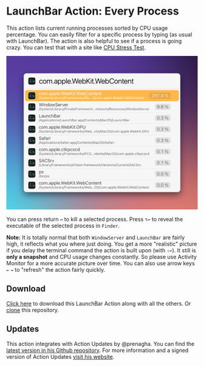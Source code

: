 # LaunchBar Action: Every Process 

This action lists current running processes sorted by CPU usage percentage. You can easily filter for a specific process by typing (as usual with LaunchBar). The action is also helpful to see if a process is going crazy. You can test that with a site like [CPU Stress Test](https://cpux.net/cpu-stress-test-online).

<img src="01.png" width="684"/> 

You can press return `↩` to kill a selected process. Press `⌥↩` to reveal the executable of the selected process in `Finder`. 

**Note:** It is totally normal that both `WindowServer` and `LaunchBar` are fairly high, it reflects what you where just doing. You get a more "realistic" picture if you delay the terminal command the action is built upon (with `⇧↩`). It still is **only a snapshot** and CPU usage changes constantly. So please use Activity Monitor for a more accurate picture over time. 
You can also use arrow keys `←` `→` to "refresh" the action fairly quickly. 

## Download

[Click here](https://github.com/Ptujec/LaunchBar/archive/refs/heads/master.zip) to download this LaunchBar Action along with all the others. Or [clone](https://docs.github.com/en/repositories/creating-and-managing-repositories/cloning-a-repository) this repository.

## Updates

This action integrates with Action Updates by @prenagha. You can find the [latest version in his Github repository](https://github.com/prenagha/launchbar). For more information and a signed version of Action Updates [visit his website](https://renaghan.com/launchbar/action-updates/).